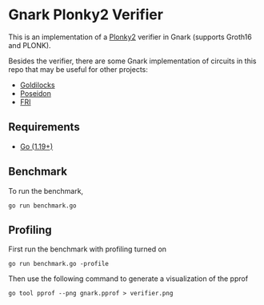# Gnark Plonky2 Verifier

This is an implementation of a [Plonky2](https://github.com/mir-protocol/plonky2) verifier in Gnark (supports Groth16 and PLONK).

Besides the verifier, there are some Gnark implementation of circuits in this repo that may be useful for other projects:

- [Goldilocks](https://github.com/succinctlabs/gnark-plonky2-verifier/blob/main/field/field.go)
- [Poseidon](https://github.com/succinctlabs/gnark-plonky2-verifier/blob/main/poseidon/poseidon.go)
- [FRI](https://github.com/succinctlabs/gnark-plonky2-verifier/blob/main/plonky2_verifier/fri.go)

## Requirements

- [Go (1.19+)](https://go.dev/doc/install)

## Benchmark

To run the benchmark,
```
go run benchmark.go
```

## Profiling

First run the benchmark with profiling turned on
```
go run benchmark.go -profile
```

Then use the following command to generate a visualization of the pprof
```
go tool pprof --png gnark.pprof > verifier.png
```